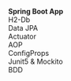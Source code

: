 **Spring Boot App**\
    H2-Db\
    Data JPA\
    Actuator\
    AOP\
    ConfigProps\
    Junit5 & Mockito\
    BDD
 
    